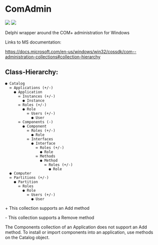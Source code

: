 # ComAdmin
![](https://tokei.rs/b1/github/DEV2DEV-DE/ComAdmin?category=code)
![](https://tokei.rs/b1/github/DEV2DEV-DE/ComAdmin?category=files)

Delphi wrapper around the COM+ administration for Windows

Links to MS documentation:

https://docs.microsoft.com/en-us/windows/win32/cossdk/com--administration-collections#collection-hierarchy

## Class-Hierarchy:
```
● Catalog
  ∞ Applications (+/-)
    ● Application
      ∞ Instances (+/-)
        ● Instance
      ∞ Roles (+/-)
        ● Role
          ∞ Users (+/-) 
            ● User
      ∞ Components (-)
        ● Component
          ∞ Roles (+/-)
            ● Role
          ∞ Interfaces
            ● Interface
              ∞ Roles (+/-)
                ● Role
              ∞ Methods
                ● Method
                  ∞ Roles (+/-)
                    ● Role
  ● Computer
  ∞ Partitions (+/-)
    ● Partition
      ∞ Roles
        ● Role
          ∞ Users (+/-) 
            ● User
```
\+ This collection supports an Add method

\- This collection supports a Remove method

The Components collection of an Application does not support an Add method. To install or import components into an application, use methods on the Catalog object.
